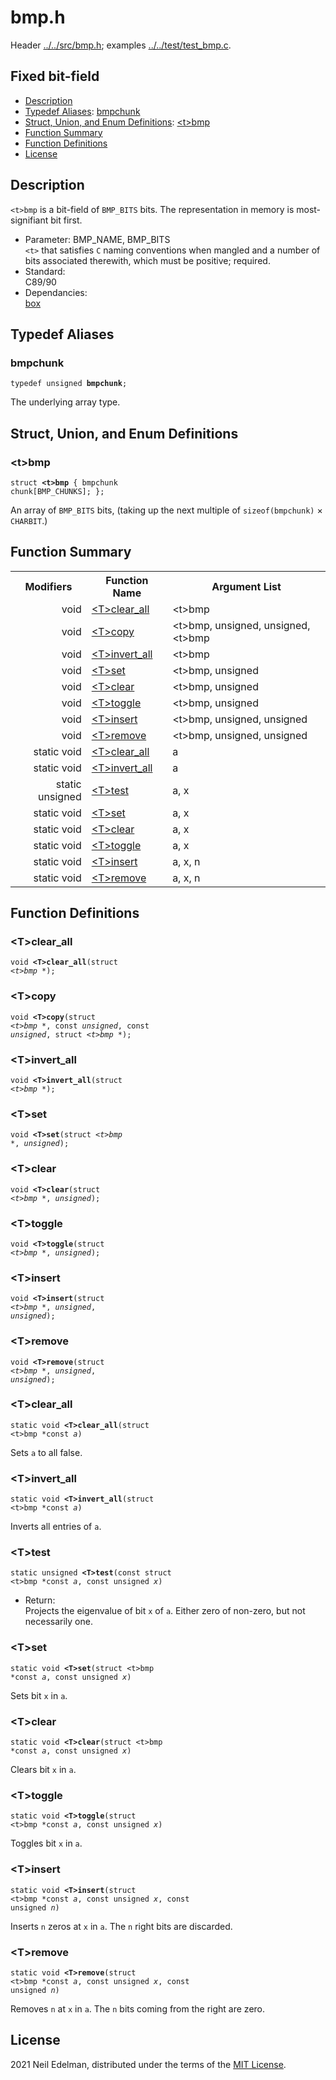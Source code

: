 # bmp\.h #

Header [\.\./\.\./src/bmp\.h](../../src/bmp.h); examples [\.\./\.\./test/test\_bmp\.c](../../test/test_bmp.c)\.

## Fixed bit\-field ##

 * [Description](#user-content-preamble)
 * [Typedef Aliases](#user-content-typedef): [bmpchunk](#user-content-typedef-1f500d15)
 * [Struct, Union, and Enum Definitions](#user-content-tag): [&lt;t&gt;bmp](#user-content-tag-7a20983c)
 * [Function Summary](#user-content-summary)
 * [Function Definitions](#user-content-fn)
 * [License](#user-content-license)

## <a id = "user-content-preamble" name = "user-content-preamble">Description</a> ##

`<t>bmp` is a bit\-field of `BMP_BITS` bits\. The representation in memory is most\-signifiant bit first\.

 * Parameter: BMP\_NAME, BMP\_BITS  
   `<t>` that satisfies `C` naming conventions when mangled and a number of bits associated therewith, which must be positive; required\.
 * Standard:  
   C89/90
 * Dependancies:  
   [box](../../src/box.h)




## <a id = "user-content-typedef" name = "user-content-typedef">Typedef Aliases</a> ##

### <a id = "user-content-typedef-1f500d15" name = "user-content-typedef-1f500d15">bmpchunk</a> ###

<code>typedef unsigned <strong>bmpchunk</strong>;</code>

The underlying array type\.



## <a id = "user-content-tag" name = "user-content-tag">Struct, Union, and Enum Definitions</a> ##

### <a id = "user-content-tag-7a20983c" name = "user-content-tag-7a20983c">&lt;t&gt;bmp</a> ###

<code>struct <strong>&lt;t&gt;bmp</strong> { bmpchunk chunk[BMP_CHUNKS]; };</code>

An array of `BMP_BITS` bits, \(taking up the next multiple of `sizeof(bmpchunk)` &#215; `CHARBIT`\.\)



## <a id = "user-content-summary" name = "user-content-summary">Function Summary</a> ##

<table>

<tr><th>Modifiers</th><th>Function Name</th><th>Argument List</th></tr>

<tr><td align = right>void</td><td><a href = "#user-content-fn-7b089536">&lt;T&gt;clear_all</a></td><td>&lt;t&gt;bmp</td></tr>

<tr><td align = right>void</td><td><a href = "#user-content-fn-1b35a7e0">&lt;T&gt;copy</a></td><td>&lt;t&gt;bmp, unsigned, unsigned, &lt;t&gt;bmp</td></tr>

<tr><td align = right>void</td><td><a href = "#user-content-fn-40a9d9d">&lt;T&gt;invert_all</a></td><td>&lt;t&gt;bmp</td></tr>

<tr><td align = right>void</td><td><a href = "#user-content-fn-997e5bef">&lt;T&gt;set</a></td><td>&lt;t&gt;bmp, unsigned</td></tr>

<tr><td align = right>void</td><td><a href = "#user-content-fn-7f4a964e">&lt;T&gt;clear</a></td><td>&lt;t&gt;bmp, unsigned</td></tr>

<tr><td align = right>void</td><td><a href = "#user-content-fn-378030f9">&lt;T&gt;toggle</a></td><td>&lt;t&gt;bmp, unsigned</td></tr>

<tr><td align = right>void</td><td><a href = "#user-content-fn-e80ff7d4">&lt;T&gt;insert</a></td><td>&lt;t&gt;bmp, unsigned, unsigned</td></tr>

<tr><td align = right>void</td><td><a href = "#user-content-fn-56806709">&lt;T&gt;remove</a></td><td>&lt;t&gt;bmp, unsigned, unsigned</td></tr>

<tr><td align = right>static void</td><td><a href = "#user-content-fn-7b089536">&lt;T&gt;clear_all</a></td><td>a</td></tr>

<tr><td align = right>static void</td><td><a href = "#user-content-fn-40a9d9d">&lt;T&gt;invert_all</a></td><td>a</td></tr>

<tr><td align = right>static unsigned</td><td><a href = "#user-content-fn-1deccc11">&lt;T&gt;test</a></td><td>a, x</td></tr>

<tr><td align = right>static void</td><td><a href = "#user-content-fn-997e5bef">&lt;T&gt;set</a></td><td>a, x</td></tr>

<tr><td align = right>static void</td><td><a href = "#user-content-fn-7f4a964e">&lt;T&gt;clear</a></td><td>a, x</td></tr>

<tr><td align = right>static void</td><td><a href = "#user-content-fn-378030f9">&lt;T&gt;toggle</a></td><td>a, x</td></tr>

<tr><td align = right>static void</td><td><a href = "#user-content-fn-e80ff7d4">&lt;T&gt;insert</a></td><td>a, x, n</td></tr>

<tr><td align = right>static void</td><td><a href = "#user-content-fn-56806709">&lt;T&gt;remove</a></td><td>a, x, n</td></tr>

</table>



## <a id = "user-content-fn" name = "user-content-fn">Function Definitions</a> ##

### <a id = "user-content-fn-7b089536" name = "user-content-fn-7b089536">&lt;T&gt;clear_all</a> ###

<code>void <strong>&lt;T&gt;clear_all</strong>(struct <em>&lt;t&gt;bmp</em> *);</code>



### <a id = "user-content-fn-1b35a7e0" name = "user-content-fn-1b35a7e0">&lt;T&gt;copy</a> ###

<code>void <strong>&lt;T&gt;copy</strong>(struct <em>&lt;t&gt;bmp</em> *, const <em>unsigned</em>, const <em>unsigned</em>, struct <em>&lt;t&gt;bmp</em> *);</code>



### <a id = "user-content-fn-40a9d9d" name = "user-content-fn-40a9d9d">&lt;T&gt;invert_all</a> ###

<code>void <strong>&lt;T&gt;invert_all</strong>(struct <em>&lt;t&gt;bmp</em> *);</code>



### <a id = "user-content-fn-997e5bef" name = "user-content-fn-997e5bef">&lt;T&gt;set</a> ###

<code>void <strong>&lt;T&gt;set</strong>(struct <em>&lt;t&gt;bmp</em> *, <em>unsigned</em>);</code>



### <a id = "user-content-fn-7f4a964e" name = "user-content-fn-7f4a964e">&lt;T&gt;clear</a> ###

<code>void <strong>&lt;T&gt;clear</strong>(struct <em>&lt;t&gt;bmp</em> *, <em>unsigned</em>);</code>



### <a id = "user-content-fn-378030f9" name = "user-content-fn-378030f9">&lt;T&gt;toggle</a> ###

<code>void <strong>&lt;T&gt;toggle</strong>(struct <em>&lt;t&gt;bmp</em> *, <em>unsigned</em>);</code>



### <a id = "user-content-fn-e80ff7d4" name = "user-content-fn-e80ff7d4">&lt;T&gt;insert</a> ###

<code>void <strong>&lt;T&gt;insert</strong>(struct <em>&lt;t&gt;bmp</em> *, <em>unsigned</em>, <em>unsigned</em>);</code>



### <a id = "user-content-fn-56806709" name = "user-content-fn-56806709">&lt;T&gt;remove</a> ###

<code>void <strong>&lt;T&gt;remove</strong>(struct <em>&lt;t&gt;bmp</em> *, <em>unsigned</em>, <em>unsigned</em>);</code>



### <a id = "user-content-fn-7b089536" name = "user-content-fn-7b089536">&lt;T&gt;clear_all</a> ###

<code>static void <strong>&lt;T&gt;clear_all</strong>(struct &lt;t&gt;bmp *const <em>a</em>)</code>

Sets `a` to all false\.



### <a id = "user-content-fn-40a9d9d" name = "user-content-fn-40a9d9d">&lt;T&gt;invert_all</a> ###

<code>static void <strong>&lt;T&gt;invert_all</strong>(struct &lt;t&gt;bmp *const <em>a</em>)</code>

Inverts all entries of `a`\.



### <a id = "user-content-fn-1deccc11" name = "user-content-fn-1deccc11">&lt;T&gt;test</a> ###

<code>static unsigned <strong>&lt;T&gt;test</strong>(const struct &lt;t&gt;bmp *const <em>a</em>, const unsigned <em>x</em>)</code>

 * Return:  
   Projects the eigenvalue of bit `x` of `a`\. Either zero of non\-zero, but not necessarily one\.




### <a id = "user-content-fn-997e5bef" name = "user-content-fn-997e5bef">&lt;T&gt;set</a> ###

<code>static void <strong>&lt;T&gt;set</strong>(struct &lt;t&gt;bmp *const <em>a</em>, const unsigned <em>x</em>)</code>

Sets bit `x` in `a`\.



### <a id = "user-content-fn-7f4a964e" name = "user-content-fn-7f4a964e">&lt;T&gt;clear</a> ###

<code>static void <strong>&lt;T&gt;clear</strong>(struct &lt;t&gt;bmp *const <em>a</em>, const unsigned <em>x</em>)</code>

Clears bit `x` in `a`\.



### <a id = "user-content-fn-378030f9" name = "user-content-fn-378030f9">&lt;T&gt;toggle</a> ###

<code>static void <strong>&lt;T&gt;toggle</strong>(struct &lt;t&gt;bmp *const <em>a</em>, const unsigned <em>x</em>)</code>

Toggles bit `x` in `a`\.



### <a id = "user-content-fn-e80ff7d4" name = "user-content-fn-e80ff7d4">&lt;T&gt;insert</a> ###

<code>static void <strong>&lt;T&gt;insert</strong>(struct &lt;t&gt;bmp *const <em>a</em>, const unsigned <em>x</em>, const unsigned <em>n</em>)</code>

Inserts `n` zeros at `x` in `a`\. The `n` right bits are discarded\.



### <a id = "user-content-fn-56806709" name = "user-content-fn-56806709">&lt;T&gt;remove</a> ###

<code>static void <strong>&lt;T&gt;remove</strong>(struct &lt;t&gt;bmp *const <em>a</em>, const unsigned <em>x</em>, const unsigned <em>n</em>)</code>

Removes `n` at `x` in `a`\. The `n` bits coming from the right are zero\.





## <a id = "user-content-license" name = "user-content-license">License</a> ##

2021 Neil Edelman, distributed under the terms of the [MIT License](https://opensource.org/licenses/MIT)\.



